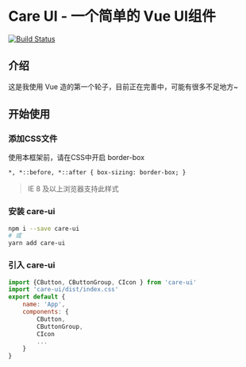 # Care UI - 一个简单的 Vue UI组件

[![Build Status](https://travis-ci.org/ChenNing02/care.svg?branch=master)](https://travis-ci.org/ChenNing02/care)

## 介绍

这是我使用 Vue 造的第一个轮子，目前正在完善中，可能有很多不足地方~

## 开始使用

### 添加CSS文件

使用本框架前，请在CSS中开启 border-box

```html
*, *::before, *::after { box-sizing: border-box; }
```

> IE 8 及以上浏览器支持此样式

### 安装 care-ui

```sh
npm i --save care-ui
# 或
yarn add care-ui
```

### 引入 care-ui

```js
import {CButton, CButtonGroup, CIcon } from 'care-ui'
import 'care-ui/dist/index.css'
export default {
    name: 'App',
    components: {
        CButton,
        CButtonGroup,
        CIcon
        ...
    }
}
```


<!-- ## 文档

...

## 提问

...

## 变更记录

...

## 联系方式

...

## 贡献代码

## 运行

```sh
npx parcel index.html
# 或
./node_modules/.bin/parcel index.html
```

如果报错运行：

```sh
npx parcel index.html --no-cache
```

## 打包

```sh
npx parcel build index.js --no-cache --no-minify
​``` -->
